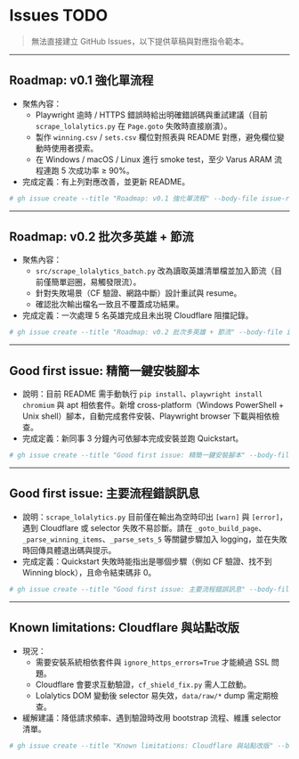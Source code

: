 # Issues TODO

> 無法直接建立 GitHub Issues，以下提供草稿與對應指令範本。

---

## Roadmap: v0.1 強化單流程

- 聚焦內容：
  - Playwright 逾時 / HTTPS 錯誤時給出明確錯誤碼與重試建議（目前 `scrape_lolalytics.py` 在 `Page.goto` 失敗時直接崩潰）。
  - 製作 `winning.csv` / `sets.csv` 欄位對照表與 README 對應，避免欄位變動時使用者摸索。
  - 在 Windows / macOS / Linux 進行 smoke test，至少 Varus ARAM 流程連跑 5 次成功率 ≥ 90%。
- 完成定義：有上列對應改善，並更新 README。

```bash
# gh issue create --title "Roadmap: v0.1 強化單流程" --body-file issue-roadmap-v0.1.md --label roadmap
```

---

## Roadmap: v0.2 批次多英雄 + 節流

- 聚焦內容：
  - `src/scrape_lolalytics_batch.py` 改為讀取英雄清單檔並加入節流（目前僅簡單迴圈，易觸發限流）。
  - 針對失敗場景（CF 驗證、網路中斷）設計重試與 resume。
  - 確認批次輸出檔名一致且不覆蓋成功結果。
- 完成定義：一次處理 5 名英雄完成且未出現 Cloudflare 阻擋記錄。

```bash
# gh issue create --title "Roadmap: v0.2 批次多英雄 + 節流" --body-file issue-roadmap-v0.2.md --label roadmap
```

---

## Good first issue: 精簡一鍵安裝腳本

- 說明：目前 README 需手動執行 `pip install`、`playwright install chromium` 與 apt 相依套件。新增 cross-platform（Windows PowerShell + Unix shell）腳本，自動完成套件安裝、Playwright browser 下載與相依檢查。
- 完成定義：新同事 3 分鐘內可依腳本完成安裝並跑 Quickstart。

```bash
# gh issue create --title "Good first issue: 精簡一鍵安裝腳本" --body-file issue-good-first-setup.md --label "good first issue"
```

---

## Good first issue: 主要流程錯誤訊息

- 說明：`scrape_lolalytics.py` 目前僅在輸出為空時印出 `[warn]` 與 `[error]`，遇到 Cloudflare 或 selector 失敗不易診斷。請在 `_goto_build_page`、`_parse_winning_items`、`_parse_sets_5` 等關鍵步驟加入 logging，並在失敗時回傳具體退出碼與提示。
- 完成定義：Quickstart 失敗時能指出是哪個步驟（例如 CF 驗證、找不到 Winning block），且命令結束碼非 0。

```bash
# gh issue create --title "Good first issue: 主要流程錯誤訊息" --body-file issue-good-first-logging.md --label "good first issue"
```

---

## Known limitations: Cloudflare 與站點改版

- 現況：
  - 需要安裝系統相依套件與 `ignore_https_errors=True` 才能繞過 SSL 問題。
  - Cloudflare 會要求互動驗證，`cf_shield_fix.py` 需人工啟動。
  - Lolalytics DOM 變動後 selector 易失效，`data/raw/*` dump 需定期檢查。
- 緩解建議：降低請求頻率、遇到驗證時改用 bootstrap 流程、維護 selector 清單。

```bash
# gh issue create --title "Known limitations: Cloudflare 與站點改版" --body-file issue-known-limitations.md --label "known issue"
```

